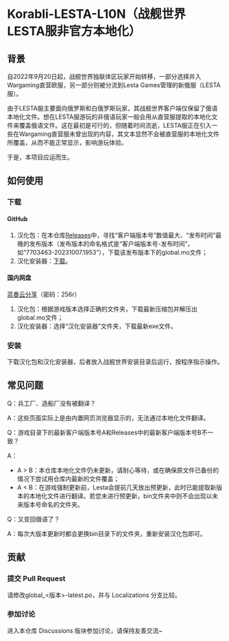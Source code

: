 # Korabli-LESTA-L10N（战舰世界LESTA服非官方本地化）

## 背景

自2022年9月20日起，战舰世界独联体区玩家开始转移，一部分选择并入Wargaming直营欧服，另一部分则被分流到Lesta Games管理的新俄服（LESTA服）。

由于LESTA服主要面向俄罗斯和白俄罗斯玩家，其战舰世界客户端仅保留了俄语本地化文件。想在LESTA服游玩的非俄语玩家一般会用从直营服提取的本地化文件来覆盖俄语文件。这在最初是可行的，但随着时间流逝，LESTA服正在引入一些在Wargaming直营服未曾出现的内容，其文本显然不会被直营服的本地化文件所覆盖，从而不能正常显示，影响游玩体验。

于是，本项目应运而生。

## 如何使用

### 下载

#### GitHub

1. 汉化包：在本仓库[Releases](https://github.com/Nova-Committee/Korabli-LESTA-L10N/releases)中，寻找“客户端版本号”数值最大、“发布时间”最晚的发布版本（发布版本的命名格式是“客户端版本号-发布时间”，如“7703463-20231007.1953”），下载该发布版本下的global.mo文件；
2. 汉化安装器：[下载](https://github.com/LocalizedKorabli/L10nInstaller/releases/download/v2024.01.02.1716/L10nInstaller-v2024.01.02.1716.exe)。

#### 国内网盘

[蓝奏云分享](https://tapio.lanzouw.com/b01lit85i)（密码：256r）

1. 汉化包：根据游戏版本选择正确的文件夹，下载最新压缩包并解压出global.mo文件；
2. 汉化安装器：选择“汉化安装器”文件夹，下载最新exe文件。

### 安装

下载汉化包和汉化安装器，后者放入战舰世界安装目录后运行，按程序指示操作。

## 常见问题

Q：兵工厂、造船厂没有被翻译？

A：这些页面实际上是由内置网页浏览器显示的，无法通过本地化文件翻译。

Q：游戏目录下的最新客户端版本号A和Releases中的最新客户端版本号B不一致？

A：
- A > B：本仓库本地化文件仍未更新，请耐心等待，或在确保原文件已备份的情况下尝试用仓库内最新的文件覆盖；
- A < B：在游戏强制更新前，Lesta会提前几天放出预更新，此时已能提取新版本的本地化文件进行翻译。若您未进行预更新，bin文件夹中则不会出现以未来版本号命名的文件夹。

Q：又变回俄语了？

A：每次大版本更新时都会更换bin目录下的文件夹，重新安装汉化包即可。

## 贡献

### 提交 Pull Request

请修改global_<版本>-latest.po，并与 Localizations 分支比较。

### 参加讨论

进入本仓库 Discussions 版块参加讨论，请保持友善交流~
